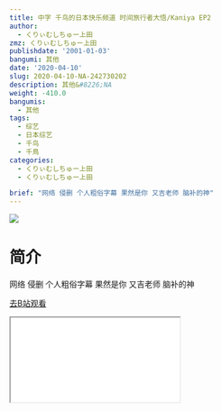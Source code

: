 ```yaml
---
title: 中字 千鸟的日本快乐频道 时间旅行者大悟/Kaniya EP2
author:
  - くりぃむしちゅー上田
zmz: くりぃむしちゅー上田
publishdate: '2001-01-03'
bangumi: 其他
date: '2020-04-10'
slug: 2020-04-10-NA-242730202
description: 其他&#8226;NA
weight: -410.0
bangumis:
  - 其他
tags:
  - 综艺
  - 日本综艺
  - 千鸟
  - 千鳥
categories:
  - くりぃむしちゅー上田
  - くりぃむしちゅー上田

brief: "网络 侵删 个人粗俗字幕 果然是你 又吉老师 脑补的神"
---
```

![](https://raw.githubusercontent.com/tcgriffith/owaraisite/master/static/tmpimg/b6707c15645916a2450f6423f957260b24a21d7f.jpg.480.jpg)
# 简介  
网络
侵删 个人粗俗字幕
果然是你 又吉老师 脑补的神  

[去B站观看](https://www.bilibili.com/video/av242730202/)
<div class ="resp-container"><iframe class="testiframe" src="//player.bilibili.com/player.html?aid=242730202"", scrolling="no", allowfullscreen="true" > </iframe></div> 
